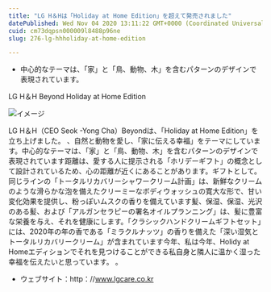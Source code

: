 ```yaml
---
title: "LG H＆Hは「Holiday at Home Edition」を超えて発売されました"
datePublished: Wed Nov 04 2020 13:11:22 GMT+0000 (Coordinated Universal Time)
cuid: cm73dqpsn000009l8488p96ne
slug: 276-lg-hhholiday-at-home-edition

---
```



- 中心的なテーマは、「家」と「鳥、動物、木」を含むパターンのデザインで表現されています。

LG H＆H Beyond Holiday at Home Edition

![イメージ](https://cdn.hashnode.com/res/hashnode/image/upload/v1739453564236/e74bfa2d-0a19-474a-b56d-ca51ce6739b7.jpeg)

LG H＆H（CEO Seok -Yong Cha）Beyondは、「Holiday at Home Edition」を立ち上げました。 、自然と動物を愛し、「家に伝える幸福」をテーマにしています。中心的なテーマは、「家」と「鳥、動物、木」を含むパターンのデザインで表現されています距離は、愛する人に提示される「ホリデーギフト」の概念として設計されているため、心の距離が近くにあることがあります。ギフトとして。同じラインの「トータルリカバリーシャワークリーム計画」は、新鮮なクリームのような滑らかな泡を備えたクリーミーなボディウォッシュの寛大な形で、甘い変化効果を提供し、粉っぽいムスクの香りを備えています髪、保湿、保湿、光沢のある髪、および「アルガンセラピーの署名オイルプランニング」は、髪に豊富な栄養を与え、それを健康にします。「クラシックハンドクリームギフトセット」には、2020年の年の香である「ミラクルナッツ」の香りを備えた「深い湿気とトータルリカバリークリーム」が含まれています今年、私は今年、Holidy at Homeエディションでそれを見つけることができる私自身と隣人に温かく湿った幸福を伝えたいと思っています。 。

- ウェブサイト：http：//www.lgcare.co.kr